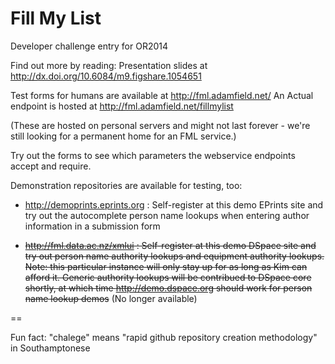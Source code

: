 Fill My List
==============

Developer challenge entry for OR2014

Find out more by reading:
Presentation slides at http://dx.doi.org/10.6084/m9.figshare.1054651

Test forms for humans are available at http://fml.adamfield.net/
An Actual endpoint is hosted at http://fml.adamfield.net/fillmylist

(These are hosted on personal servers and might not last forever - we're still looking for a permanent home for an FML service.)

Try out the forms to see which parameters the webservice endpoints accept and require.

Demonstration repositories are available for testing, too:

- http://demoprints.eprints.org : Self-register at this demo EPrints site and try out the autocomplete person name lookups when entering author information in a submission form

- ~~http://fml.data.ac.nz/xmlui : Self-register at this demo DSpace site and try out person name authority lookups and equipment authority lookups. Note: this particular instance will only stay up for as long as Kim can afford it. Generic authority lookups will be contribued to DSpace core shortly, at which time http://demo.dspace.org should work for person name lookup demos~~ (No longer available)


==

Fun fact: "chalege" means "rapid github repository creation methodology" in Southamptonese
